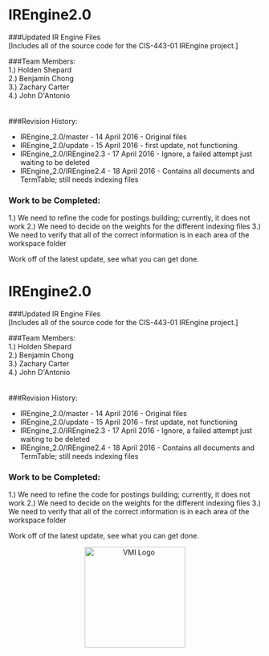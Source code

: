 # IREngine2.0
###Updated IR Engine Files <br>
[Includes all of the source code for the CIS-443-01 IREngine project.]

###Team Members:<br>
1.)  Holden Shepard <br>
2.)  Benjamin Chong <br>
3.)  Zachary Carter <br>
4.)  John D'Antonio <br>
<br><br>
###Revision History:<br>
* IREngine_2.0/master - 14 April 2016 - Original files<br>
* IREngine_2.0/update - 15 April 2016 - first update, not functioning<br>
* IREngine_2.0/IREngine2.3 - 17 April 2016 - Ignore, a failed attempt just waiting to be deleted <br>
* IREngine_2.0/IREngine2.4 - 18 April 2016 - Contains all documents and TermTable; still needs indexing files<br>

### Work to be Completed:
1.)  We need to refine the code for postings building; currently, it does not work
2.)  We need to decide on the weights for the different indexing files
3.)  We need to verify that all of the correct information is in each area of the workspace folder

Work off of the latest update, see what you can get done.


# IREngine2.0
###Updated IR Engine Files <br>
[Includes all of the source code for the CIS-443-01 IREngine project.]

###Team Members:<br>
1.)  Holden Shepard <br>
2.)  Benjamin Chong <br>
3.)  Zachary Carter <br>
4.)  John D'Antonio <br>
<br><br>
###Revision History:<br>
* IREngine_2.0/master - 14 April 2016 - Original files<br>
* IREngine_2.0/update - 15 April 2016 - first update, not functioning<br>
* IREngine_2.0/IREngine2.3 - 17 April 2016 - Ignore, a failed attempt just waiting to be deleted <br>
* IREngine_2.0/IREngine2.4 - 18 April 2016 - Contains all documents and TermTable; still needs indexing files<br>

### Work to be Completed:
1.)  We need to refine the code for postings building; currently, it does not work
2.)  We need to decide on the weights for the different indexing files
3.)  We need to verify that all of the correct information is in each area of the workspace folder

Work off of the latest update, see what you can get done.


<center><img src="http://www.mikechurch.com/wp-content/uploads/2012/08/vmi-logo.jpg" alt="VMI Logo" width="200px" height="200px"></center>

